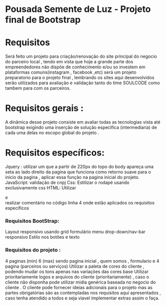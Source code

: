 # Pousada Semente de Luz - Projeto final de Bootstrap

<h1>Requisitos</h1>

<p>Será feito um projeto para criação/renovação do site principal do negocio do parceiro local , tendo em vista que hoje a grande parte dos empreendedores não dispõe de conhecimento e/ou so investem em plataformas comuns(instagram , facebook ,etc) será um projeto preparatorio para o projeto final , lembrando os sites aqui desenvolvidos serão utilizados para avaliação e validação tanto do time SOULCODE como tambem para com os parceiros. </p>

# Requisitos gerais :
A dinâmica desse projeto consiste em avaliar todas as tecnologias vista até bootstrap exigindo uma inserção de solução especifica (intermediaria) de cada uma delas no escopo global do projeto .

# Requisitos específicos:
Jquery : utilizar um que a partir de  220px do topo do body apareça uma seta ao lado direito da pagina que funciona como retorno suave para o inicio da pagina , aplicar essa função na pagina inicial do projeto.
JavaScript: validação de cnpj 
Css: Estilizar o rodapé usando exclusivamente css
HTML: Utilizar <aside> e <article>
realizar comentário no código linha 4 onde estão aplicados os requisitos específicos 

# Requisitos BootStrap:
Layout responsivo usando grid 
formulário 
menu drop-down/nav-bar responsivo
Estilo nos botões e texto 

# Requisitos do projeto : 

4 paginas (min) 6 (max) sendo pagina inicial , quem somos , formulario e 4 pagina (parceiros ou serviços)
Utilizar a paleta de cores do cliente , podendo mudar os tons apenas nas variações das cores base
Utilizar prioritariamente logos e arquivos do cliente (prioritariamente) , caso o cliente não disponha pode utilizar midia genérica baseada no negocio do cliente .
O cliente pode fornecer ideias adicionais para o projeto mas as partes obrigatórias são as contempladas nos requisitos aqui apresentados , caso tenha atendido a todos e seja viavel implementar extras assim o faça.
